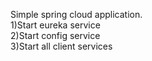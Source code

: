 Simple spring cloud application.  
1)Start eureka service  
2)Start config service  
3)Start all client services
